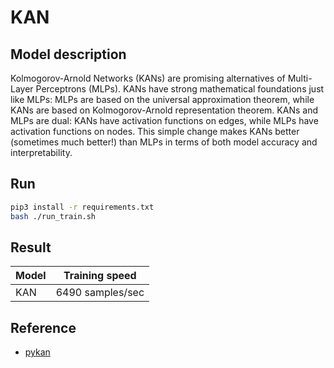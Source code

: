 # KAN

## Model description

Kolmogorov-Arnold Networks (KANs) are promising alternatives of Multi-Layer Perceptrons (MLPs). KANs have strong
mathematical foundations just like MLPs: MLPs are based on the universal approximation theorem, while KANs are based on
Kolmogorov-Arnold representation theorem. KANs and MLPs are dual: KANs have activation functions on edges, while MLPs
have activation functions on nodes. This simple change makes KANs better (sometimes much better!) than MLPs in terms of
both model accuracy and interpretability.

## Run

```sh
pip3 install -r requirements.txt
bash ./run_train.sh
```

## Result

| Model | Training speed   |
|-------|------------------|
| KAN   | 6490 samples/sec |

## Reference

- [pykan](https://github.com/KindXiaoming/pykan/tree/master)
